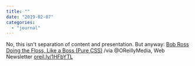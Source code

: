 ```yaml
---
title: ""
date: "2019-02-07"
categories: 
  - "journal"
---
```


No, this isn't separation of content and presentation. But anyway: [Bob Ross Doing the Floss, Like a Boss (Pure CSS)](https://codepen.io/ste-vg/pen/jXogqd "Bob Ross Doing the Floss, Like a Boss (Pure CSS)") /via @OReillyMedia, Web Newsletter [oreil.ly/1HFbYTL](http://oreil.ly/1HFbYTL)
